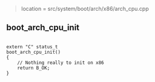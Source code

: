 
> location = src/system/boot/arch/x86/arch_cpu.cpp

## boot_arch_cpu_init

```

extern "C" status_t
boot_arch_cpu_init()
{
    // Nothing really to init on x86
    return B_OK;
}

```
